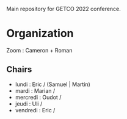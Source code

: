 Main repository for GETCO 2022 conference.

Organization
============

Zoom : Cameron + Roman

Chairs
------

- lundi : Eric / (Samuel | Martin)
- mardi : Marian /
- mercredi : Oudot /
- jeudi : Uli /
- vendredi : Eric /

